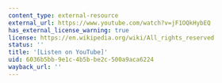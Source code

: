```yaml
---
content_type: external-resource
external_url: https://www.youtube.com/watch?v=jF1OQkHybEQ
has_external_license_warning: true
license: https://en.wikipedia.org/wiki/All_rights_reserved
status: ''
title: '[Listen on YouTube]'
uid: 6036b5bb-9e1c-4b5b-be2c-500a9aca6224
wayback_url: ''
---
```

